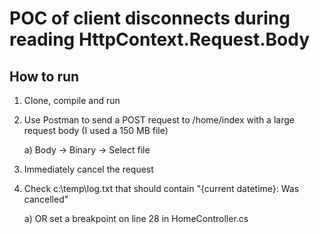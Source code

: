 # POC of client disconnects during reading HttpContext.Request.Body

## How to run

1. Clone, compile and run
2. Use Postman to send a POST request to /home/index with a large request body (I used a 150 MB file)

    a) Body -> Binary -> Select file
3. Immediately cancel the request
4. Check c:\temp\log.txt that should contain "{current datetime}: Was cancelled"

    a) OR set a breakpoint on line 28 in HomeController.cs